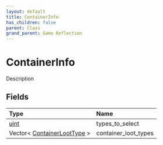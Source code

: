 ```yaml
---
layout: default
title: ContainerInfo
has_children: false
parent: Class
grand_parent: Game Reflection
---
```

# ContainerInfo
Description 

## Fields
| Type | Name |
|:-------------|:--------------|
| [uint](/game-reflection/components/uint.md) | types_to_select |
| Vector< [ContainerLootType](/game-reflection/classes/container_loot_type.md) > | container_loot_types |

